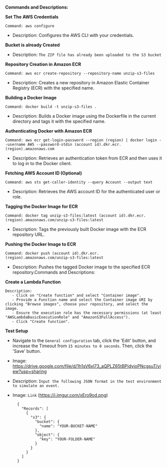 **Commands and Descriptions:**

**Set The AWS Credentials**

    Command: aws configure

- Description: Configures the AWS CLI with your credentials.

**Bucket is already Created**
- Description: `The ZIP file has already been uploaded to the S3 bucket`

**Repository Creation in Amazon ECR**

    Command: aws ecr create-repository --repository-name unzip-s3-files
- Description: Creates a new repository in Amazon Elastic Container Registry (ECR) with the specified name.

**Building a Docker Image**

    Command: docker build -t unzip-s3-files .
- Description: Builds a Docker image using the Dockerfile in the current directory and tags it with the specified name.

**Authenticating Docker with Amazon ECR**

    Command: aws ecr get-login-password --region (region) | docker login --username AWS --password-stdin (account id).dkr.ecr.(region).amazonaws.com
- Description: Retrieves an authentication token from ECR and then uses it to log in to the Docker client.

**Fetching AWS Account ID (Optional)**

    Command: aws sts get-caller-identity --query Account --output text
- Description: Retrieves the AWS account ID for the authenticated user or role.

**Tagging the Docker Image for ECR**

    Command: docker tag unzip-s3-files:latest (account id).dkr.ecr.(region).amazonaws.com/unzip-s3-files:latest
- Description: Tags the previously built Docker image with the ECR repository URL.

**Pushing the Docker Image to ECR**

    Command: docker push (account id).dkr.ecr.(region).amazonaws.com/unzip-s3-files:latest
- Description: Pushes the tagged Docker image to the specified ECR repository.Commands and Descriptions:

**Create a Lambda Function**

    Description: 
       - Click on "Create function" and select "Container image".
       - Provide a Function name and select the Container image URI by clicking "Browse images", choose your repository, and select the image.
       - Ensure the execution role has the necessary permissions (at least "AWSLambdaBasicExecutionRole" and "AmazonS3FullAccess").
       - Click "Create function".

**Test Setup**
- Navigate to the `General configuration` tab, click the 'Edit' button, and increase the Timeout from `15 minutes to 0 seconds`. Then, click the 'Save' button.
- Image: https://drive.google.com/file/d/1h1sV6xl73_aQPLZ65tBPjdyioPNcgsuT/view?usp=sharing
- Description: `Input the following JSON format in the test environment to simulate an event.`
- Image: `Link` (https://i.imgur.com/xEro9od.png)
        
        {
          "Records": [
            {
              "s3": {
                "bucket": {
                  "name": "YOUR-BUCKET-NAME"
                },
                "object": {
                  "key": "YOUR-FOLDER-NAME"
                }
              }
            }
          ]
        }

